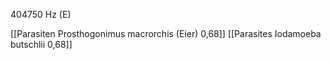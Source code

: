 404750 Hz (E)

[[Parasiten Prosthogonimus macrorchis (Eier) 0,68]]
[[Parasites Iodamoeba butschlii 0,68]]